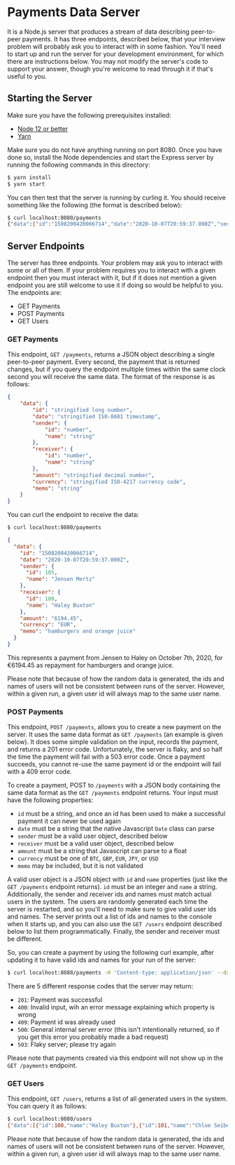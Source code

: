 # Payments Data Server

It is a Node.js server that produces a stream of data describing peer-to-peer payments.  It has three endpoints, described below, that your interview problem will probably ask you to interact with in some fashion.  You'll need to start up and run the server for your development environment, for which there are instructions below.  You may not modify the server's code to support your answer, though you're welcome to read through it if that's useful to you.


## Starting the Server

Make sure you have the following prerequisites installed:
  - [Node 12 or better](https://nodejs.org/en/)
  - [Yarn](https://classic.yarnpkg.com/en/docs/install/#mac-stable)

Make sure you do not have anything running on port 8080.  Once you have done so, install the Node dependencies and start the Express server by running the following commands in this directory:
```bash
$ yarn install
$ yarn start
```

You can then test that the server is running by curling it.  You should receive something like the following (the format is described below):
```bash
$ curl localhost:8080/payments
{"data":{"id":"1508200420066714","date":"2020-10-07T20:59:37.000Z","sender":{"id":105,"name":"Jensen Mertz"},"receiver":{"id":100,"name":"Haley Buxton"},"amount":"6194.45","currency":"EUR","memo":"hamburgers and orange juice"}}
```


## Server Endpoints

The server has three endpoints.  Your problem may ask you to interact with some or all of them.  If your problem requires you to interact with a given endpoint then you must interact with it, but if it does not mention a given endpoint you are still welcome to use it if doing so would be helpful to you.  The endpoints are:

  - GET Payments
  - POST Payments
  - GET Users


### GET Payments

This endpoint, `GET /payments`, returns a JSON object describing a single peer-to-peer payment.  Every second, the payment that is returned changes, but if you query the endpoint multiple times within the same clock second you will receive the same data.  The format of the response is as follows:

```json
{
    "data": {
        "id": "stringified long number",
        "date": "stringified ISO-8601 timestamp",
        "sender": {
            "id": "number",
            "name": "string"
        },
        "receiver": {
            "id": "number",
            "name": "string"
        },
        "amount": "stringified decimal number",
        "currency": "stringified ISO-4217 currency code",
        "memo": "string"
    }
}
```

You can curl the endpoint to receive the data:

```bash
$ curl localhost:8080/payments
```

```json
{
  "data": {
    "id": "1508200420066714",
    "date": "2020-10-07T20:59:37.000Z",
    "sender": {
      "id": 105,
      "name": "Jensen Mertz"
    },
    "receiver": {
      "id": 100,
      "name": "Haley Buxton"
    },
    "amount": "6194.45",
    "currency": "EUR",
    "memo": "hamburgers and orange juice"
  }
}
```

This represents a payment from Jensen to Haley on October 7th, 2020, for €6194.45 as repayment for hamburgers and orange juice.

Please note that because of how the random data is generated, the ids and names of users will not be consistent between runs of the server.  However, within a given run, a given user id will always map to the same user name.


### POST Payments

This endpoint, `POST /payments`, allows you to create a new payment on the server.  It uses the same data format as `GET /payments` (an example is given below).  It does some simple validation on the input, records the payment, and returns a 201 error code.  Unfortunately, the server is flaky, and so half the time the payment will fail with a 503 error code.  Once a payment succeeds, you cannot re-use the same payment id or the endpoint will fail with a 409 error code.

To create a payment, POST to `/payments` with a JSON body containing the same data format as the `GET /payments` endpoint returns.  Your input must have the following properties:
  - `id` must be a string, and once an id has been used to make a successful payment it can never be used again
  - `date` must be a string that the native Javascript `Date` class can parse
  - `sender` must be a valid user object, described below
  - `receiver` must be a valid user object, described below
  - `amount` must be a string that Javascript can parse to a float
  - `currency` must be one of `BTC`, `GBP`, `EUR`, `JPY`, or `USD`
  - `memo` may be included, but it is not validated

A valid user object is a JSON object with `id` and `name` properties (just like the `GET /payments` endpoint returns).  `id` must be an integer and `name` a string.  Additionally, the sender and receiver ids and names must match actual users in the system.  The users are randomly generated each time the server is restarted, and so you'll need to make sure to give valid user ids and names.  The server prints out a list of ids and names to the console when it starts up, and you can also use the `GET /users` endpoint described below to list them programmatically.  Finally, the sender and receiver must be different.

So, you can create a payment by using the following curl example, after updating it to have valid ids and names for your run of the server:
```bash
$ curl localhost:8080/payments -H 'Content-type: application/json' --data '{"id":"1508200420066714","date":"2020-10-07T20:59:37.000Z","sender":{"id":100,"name":"Haley Buxton"},"receiver":{"id":101,"name":"Chloe Seibert"},"amount":"123.45","currency":"USD","memo":"hamburgers and orange juice"}'
```

There are 5 different response codes that the server may return:
  - `201`: Payment was successful
  - `400`: Invalid input, wih an error message explaining which property is wrong
  - `409`: Payment id was already used
  - `500`: General internal server error (this isn't intentionally returned, so if you get this error you probably made a bad request)
  - `503`: Flaky server; please try again

Please note that payments created via this endpoint will not show up in the `GET /payments` endpoint.


### GET Users

This endpoint, `GET /users`, returns a list of all generated users in the system.  You can query it as follows:
```bash
$ curl localhost:8080/users
{"data":[{"id":100,"name":"Haley Buxton"},{"id":101,"name":"Chloe Seibert"},{"id":102,"name":"Eugene Trevino"},{"id":103,"name":"Braylen Mertz"},{"id":104,"name":"Connor Muse"},{"id":105,"name":"Jensen Mertz"},{"id":106,"name":"Zechariah Carbone"},{"id":107,"name":"Jane Leo"},{"id":108,"name":"Bianca Barnard"},{"id":109,"name":"Kaleb Branson"},{"id":110,"name":"Ray Halstead"},{"id":111,"name":"Natasha Shrader"},{"id":112,"name":"Danna Mcewen"},{"id":113,"name":"Gage Kidd"},{"id":114,"name":"Lee Rohrer"},{"id":115,"name":"Jaelynn Pettigrew"},{"id":116,"name":"Augustus Button"},{"id":117,"name":"Kaliyah Somers"},{"id":118,"name":"Griffin Jacques"},{"id":119,"name":"Lee Feldman"}]}
```

Please note that because of how the random data is generated, the ids and names of users will not be consistent between runs of the server.  However, within a given run, a given user id will always map to the same user name.
